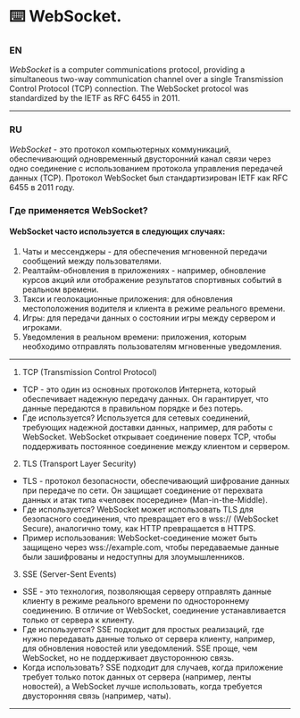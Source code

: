 ⌨️ WebSocket.
=====

### EN
*WebSocket* is a computer communications protocol, providing a simultaneous two-way communication channel over a single Transmission Control Protocol (TCP) connection. The WebSocket protocol was standardized by the IETF as RFC 6455 in 2011.

-----

### RU
*WebSocket* - это протокол компьютерных коммуникаций, обеспечивающий одновременный двусторонний канал связи через одно соединение с использованием протокола управления передачей данных (TCP). Протокол WebSocket был стандартизирован IETF как RFC 6455 в 2011 году.

### Где применяется WebSocket?

#### WebSocket часто используется в следующих случаях:

1. Чаты и мессенджеры - для обеспечения мгновенной передачи сообщений между пользователями.
2. Реалтайм-обновления в приложениях - например, обновление курсов акций или отображение результатов спортивных событий в реальном времени.
3. Такси и геолокационные приложения: для обновления местоположения водителя и клиента в режиме реального времени.
4. Игры: для передачи данных о состоянии игры между сервером и игроками.
5. Уведомления в реальном времени: приложения, которым необходимо отправлять пользователям мгновенные уведомления.
-----

1. TCP (Transmission Control Protocol)

- TCP - это один из основных протоколов Интернета, который обеспечивает надежную передачу данных. Он гарантирует, что данные передаются в правильном порядке и без потерь.
- Где используется? Используется для сетевых соединений, требующих надежной доставки данных, например, для работы с WebSocket. WebSocket открывает соединение поверх TCP, чтобы поддерживать постоянное соединение между клиентом и сервером.

2. TLS (Transport Layer Security)

- TLS - протокол безопасности, обеспечивающий шифрование данных при передаче по сети. Он защищает соединение от перехвата данных и атак типа «человек посередине» (Man-in-the-Middle).
- Где используется? WebSocket может использовать TLS для безопасного соединения, что превращает его в wss:// (WebSocket Secure), аналогично тому, как HTTP превращается в HTTPS.
- Пример использования: WebSocket-соединение может быть защищено через wss://example.com, чтобы передаваемые данные были зашифрованы и недоступны для злоумышленников.

3. SSE (Server-Sent Events)
- SSE - это технология, позволяющая серверу отправлять данные клиенту в режиме реального времени по одностороннему соединению. В отличие от WebSocket, соединение устанавливается только от сервера к клиенту.
- Где используется? SSE подходит для простых реализаций, где нужно передавать данные только от сервера клиенту, например, для обновления новостей или уведомлений. SSE проще, чем WebSocket, но не поддерживает двустороннюю связь.
- Когда использовать? SSE подходит для случаев, когда приложение требует только поток данных от сервера (например, ленты новостей), а WebSocket лучше использовать, когда требуется двусторонняя связь (например, чаты).

-----

